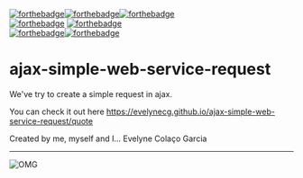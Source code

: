 [![forthebadge](https://forthebadge.com/images/badges/uses-html.svg)](https://forthebadge.com)[![forthebadge](https://forthebadge.com/images/badges/uses-css.svg)](https://forthebadge.com)[![forthebadge](https://forthebadge.com/images/badges/uses-js.svg)](https://forthebadge.com)<br>
[![forthebadge](https://forthebadge.com/images/badges/check-it-out.svg)](https://forthebadge.com)
[![forthebadge](https://forthebadge.com/images/badges/it-works-why.svg)](https://forthebadge.com)<br>
[![forthebadge](https://forthebadge.com/images/badges/powered-by-coffee.svg)](https://forthebadge.com)[![forthebadge](https://forthebadge.com/images/badges/powered-by-black-magic.svg)](https://forthebadge.com)<br>

# ajax-simple-web-service-request

We've try to create a simple request in ajax.

You can check it out here https://evelynecg.github.io/ajax-simple-web-service-request/quote

Created by me, myself and I...
Evelyne Colaço Garcia

<hr>

![OMG](https://media.giphy.com/media/5xtDarIN81U0KvlnzKo/giphy.gif)

